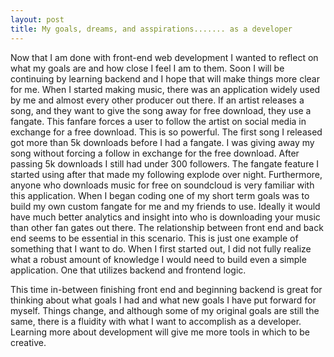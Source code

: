 ```yaml
---
layout: post
title: My goals, dreams, and asspirations....... as a developer  
---
```


Now that I am done with front-end web development I wanted to reflect on what my goals are and how close I feel I am to them. Soon I will be continuing by learning backend and I hope that will make things more clear for me. When I started making music, there was an application widely used by me and almost every other producer out there. If an artist releases a song, and they want to give the song away for free download, they use a fangate. This fanfare forces a user to follow the artist on social media in exchange for a free download. This is so powerful. The first song I released got more than 5k downloads before I had a fangate. I was giving away my song without forcing a follow in exchange for the free download. After passing 5k downloads I still had under 300 followers. The fangate feature I started using after that made my following explode over night. Furthermore, anyone who downloads music for free on soundcloud is very familiar with this application. When I began coding one of my short term goals was to build my own custom fangate for me and my friends to use. Ideally it would have much better analytics and insight into who is downloading your music than other fan gates out there. The relationship between front end and back end seems to be essential in this scenario. This is just one example of something that I want to do. When I first started out, I did not fully realize what a robust amount of knowledge I would need to build even a simple application. One that utilizes backend and frontend logic. 

This time in-between finishing front end and beginning backend is great for thinking about what goals I had and what new goals I have put forward for myself. Things change, and although some of my original goals are still the same, there is a fluidity with what I want to accomplish as a developer. Learning more about development will give me more tools in which to be creative. 








<!--
Jeykll supports the use of [Markdown](http://daringfireball.net/projects/markdown/syntax) with inline HTML tags which makes it easier to quickly write posts with Jekyll, without having to worry too much about text formatting. A sample of the formatting follows.

Tables have also been extended from Markdown:

First Header  | Second Header
------------- | -------------
Content Cell  | Content Cell
Content Cell  | Content Cell

Here's an example of an image, which is included using Markdown:

![Geometric pattern with fading gradient](/img/sample_feature_img_2.png)

Highlighting for code in Jekyll is done using Pygments or Rouge. This theme makes use of Pygments by default.

{% highlight js %}
// count to ten
for (var i = 1; i <= 10; i++) {
    console.log(i);
}

// count to twenty
var j = 0;
while (j < 20) {
    j++;
    console.log(j);
}
{% endhighlight %}

Type Theme uses KaTeX to display maths. Equations such as $$S_n = a \times \frac{1-r^n}{1-r}$$ can be displayed inline.

Alternatively, they can be shown on a new line:

$$ f(x) = \int \frac{2x^2+4x+6}{x-2} $$
-->
